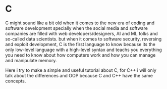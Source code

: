 # C

C might sound like a bit old when it comes to the new era of coding and software development specially when the social media and software companies are filled with web developers/designers, AI and ML folks and so-called data scientists. but when it comes to software security, reversing and exploit development, C is the first language to know because its the only low-level language with a high-level syntax and teachs you everything you need to know about how computers work and how you can manage and manipulate memory.

Here i try to make a simple and useful tutorial about C, for C++ i will only talk about the differences and OOP because C and C++ have the same concepts.

